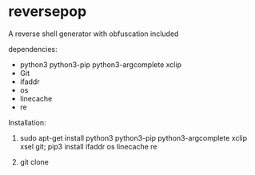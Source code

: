 # reversepop
A reverse shell generator with obfuscation included


dependencies:
- python3 python3-pip python3-argcomplete xclip
- Git
- ifaddr
- os
- linecache
- re

Installation:

1. sudo apt-get install python3 python3-pip python3-argcomplete xclip xsel git; pip3 install ifaddr os linecache re

2. git clone
